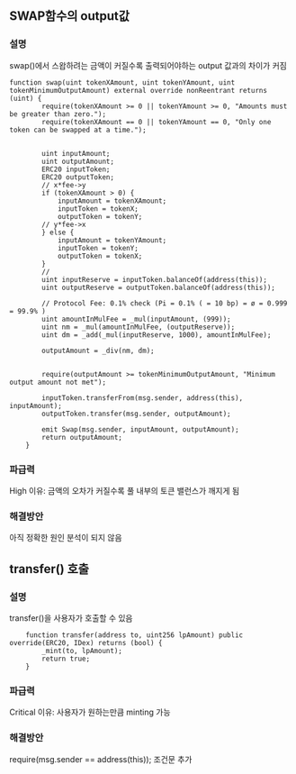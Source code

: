 ## SWAP함수의 output값
### 설명
swap()에서 스왑하려는 금액이 커질수록 출력되어야하는 output 값과의 차이가 커짐
```
function swap(uint tokenXAmount, uint tokenYAmount, uint tokenMinimumOutputAmount) external override nonReentrant returns (uint) {
        require(tokenXAmount >= 0 || tokenYAmount >= 0, "Amounts must be greater than zero."); 
        require(tokenXAmount == 0 || tokenYAmount == 0, "Only one token can be swapped at a time."); 
        
    
        uint inputAmount;
        uint outputAmount;
        ERC20 inputToken;
        ERC20 outputToken;
        // x*fee->y
        if (tokenXAmount > 0) {
            inputAmount = tokenXAmount;
            inputToken = tokenX;
            outputToken = tokenY;
        // y*fee->x
        } else {
            inputAmount = tokenYAmount;
            inputToken = tokenY;
            outputToken = tokenX;
        }
        // 
        uint inputReserve = inputToken.balanceOf(address(this));
        uint outputReserve = outputToken.balanceOf(address(this));

        // Protocol Fee: 0.1% check (Pi = 0.1% ( = 10 bp) = ø = 0.999 = 99.9% )
        uint amountInMulFee = _mul(inputAmount, (999));
        uint nm = _mul(amountInMulFee, (outputReserve));
        uint dm = _add(_mul(inputReserve, 1000), amountInMulFee);

        outputAmount = _div(nm, dm);


        require(outputAmount >= tokenMinimumOutputAmount, "Minimum output amount not met");

        inputToken.transferFrom(msg.sender, address(this), inputAmount);
        outputToken.transfer(msg.sender, outputAmount);

        emit Swap(msg.sender, inputAmount, outputAmount);
        return outputAmount;
    }
```
### 파급력
High
이유: 금액의 오차가 커질수록 풀 내부의 토큰 밸런스가 깨지게 됨
### 해결방안
아직 정확한 원인 분석이 되지 않음

## transfer() 호출
### 설명
transfer()을 사용자가 호출할 수 있음
```
    function transfer(address to, uint256 lpAmount) public override(ERC20, IDex) returns (bool) {
        _mint(to, lpAmount);
        return true;
    }
```
### 파급력
Critical
이유: 사용자가 원하는만큼 minting 가능

### 해결방안
require(msg.sender == address(this)); 조건문 추가


